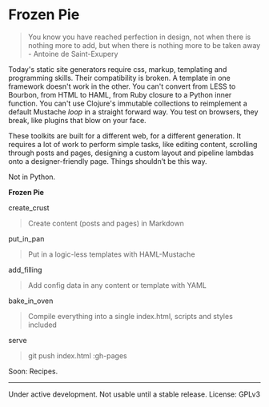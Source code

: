 # Frozen Pie
        
> You know you have reached perfection in design, not when there is nothing more to add, but when 
there is nothing more to be taken away - Antoine de Saint-Exupery


Today's static site generators require css, markup, templating and programming skills. Their compatibility is broken. A template in one framework doesn't work in the other. You can't convert from LESS to Bourbon, from HTML to HAML, from Ruby closure to a Python inner function. You can't use Clojure's immutable collections to reimplement a default Mustache _loop_ in a straight forward way. You test on browsers, they break, like plugins that blow on your face. 
 
These toolkits are built for a different web, for a different generation. It requires a lot of work to perform simple tasks, like editing content, scrolling through posts and pages, designing a custom layout and pipeline lambdas onto a designer-friendly page. Things shouldn’t be this way. 
    
Not in Python.
    
**Frozen Pie**
   
create_crust
> Create content (posts and pages) in Markdown
    
put_in_pan
> Put in a logic-less templates with HAML-Mustache
    
add_filling
> Add config data in any content or template with YAML 
    
bake_in_oven
> Compile everything into a single index.html, scripts and styles included
    
serve
> git push index.html :gh-pages
    
Soon: Recipes.
 
---
Under active development. Not usable until a stable release. License: GPLv3
    
